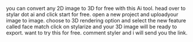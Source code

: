 you can convert any 2D image to 3D for free with this Ai tool. head over to stylar dot ai and click start for free. open a new project and uploadyour image to image. choose to 3D rendering option and select the new feature called face match click on stylarize and your 3D image will be ready to export. want to try this for free. comment styler and i will send you the link.
